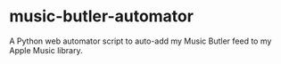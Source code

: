 # music-butler-automator
 A Python web automator script to auto-add my Music Butler feed to my Apple Music library.
